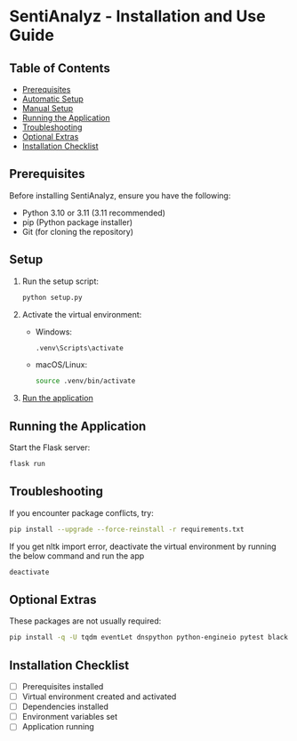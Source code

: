 # SentiAnalyz - Installation and Use Guide

## Table of Contents

- [Prerequisites](#prerequisites)
- [Automatic Setup](#automatic-setup)
- [Manual Setup](#manual-setup)
- [Running the Application](#running-the-application)
- [Troubleshooting](#troubleshooting)
- [Optional Extras](#optional-extras)
- [Installation Checklist](#installation-checklist)

## Prerequisites

Before installing SentiAnalyz, ensure you have the following:

- Python 3.10 or 3.11 (3.11 recommended)
- pip (Python package installer)
- Git (for cloning the repository)

## Setup

1. Run the setup script:

   ```bash
   python setup.py
   ```
2. Activate the virtual environment:

   - Windows:
     ```bash
     .venv\Scripts\activate
     ```
   - macOS/Linux:
     ```bash
     source .venv/bin/activate
     ```
3. [Run the application](#running-the-application)

## Running the Application

Start the Flask server:

```bash
flask run
```

## Troubleshooting

If you encounter package conflicts, try:

```bash
pip install --upgrade --force-reinstall -r requirements.txt
```

If you get nltk import error, deactivate the virtual environment by running the below command and run the app

```bash
deactivate
```

## Optional Extras

These packages are not usually required:

```bash
pip install -q -U tqdm eventLet dnspython python-engineio pytest black flake8 pylint colorama psutil
```

## Installation Checklist

- [ ] Prerequisites installed
- [ ] Virtual environment created and activated
- [ ] Dependencies installed
- [ ] Environment variables set
- [ ] Application running
